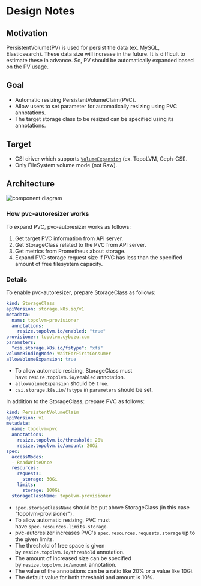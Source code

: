# Design Notes


## Motivation

PersistentVolume(PV) is used for persist the data (ex. MySQL, Elasticsearch).
These data size will increase in the future.
It is difficult to estimate these in advance.
So, PV should be automatically expanded based on the PV usage.

## Goal

- Automatic resizing PersistentVolumeClaim(PVC).
- Allow users to set parameter for automatically resizing using PVC annotations.
- The target storage class to be resized can be specified using its annotations.

## Target

- CSI driver which supports [`VolumeExpansion`](https://kubernetes.io/docs/concepts/storage/persistent-volumes/#csi-volume-expansion) (ex. TopoLVM, Ceph-CSI).
- Only FileSystem volume mode (not Raw).

## Architecture

![component diagram](http://www.plantuml.com/plantuml/svg/TP9DQyCm38Rl_XKYEwUmZrCOewMdNaQWqClOGKtKrCpvm9BRTQF_VNRgBDvXbnXBxoizYhnaGIkkDQhhQu9N__bM06yVRa-6v1tkZ6wEiZUEVBX6mJqomLPwYmt5x8MCwS_ggjIl00VDP4za0HcoLRc1spLB2aBePAaIx1f3C9ogKLoIPSr2dUnwurfQ6zIjzyKkgOLlZaZZXSopyAfc8Jel8TPV4QZShM4rnMQgnX9rYQsqVKjo9CS9TfAlMDTMJrEkjnkuNMS8bPI0t0tv2yHV2r10um-VjRfY5SP_pkl-tEKfRW7tYr4dQCFXoLab-LWqk0juMW1z3jZLm7515GvOQRdyjHWwY3UbR0LaZuiK2Fh3M4NICbd4z3sJuGiuerJ7mARcg6ymFPDYmZgD6rNypwWF8y4C7nOQn7cOJosfgrrhVW00)

### How pvc-autoresizer works

To expand PVC, pvc-autoresizer works as follows:

1. Get target PVC information from API server.
2. Get StorageClass related to the PVC from API server.
3. Get metrics from Prometheus about storage.
4. Expand PVC storage request size if PVC has less than the specified amount of free filesystem capacity. 

### Details

To enable pvc-autoresizer, prepare StorageClass as follows:

```yaml
kind: StorageClass
apiVersion: storage.k8s.io/v1
metadata:
  name: topolvm-provisioner
  annotations:
    resize.topolvm.io/enabled: "true" 
provisioner: topolvm.cybozu.com
parameters:
  "csi.storage.k8s.io/fstype": "xfs"
volumeBindingMode: WaitForFirstConsumer
allowVolumeExpansion: true
```

- To allow automatic resizing, StorageClass must have `resize.topolvm.io/enabled` annotation. 
- `allowVolumeExpansion` should be `true`.
- `csi.storage.k8s.io/fstype` in `parameters` should be set.

In addition to the StorageClass, prepare PVC as follows:

```yaml
kind: PersistentVolumeClaim
apiVersion: v1
metadata:
  name: topolvm-pvc
  annotations:
    resize.topolvm.io/threshold: 20%
    resize.topolvm.io/amount: 20Gi
spec:
  accessModes:
  - ReadWriteOnce
  resources:
    requests:
      storage: 30Gi
    limits:
      storage: 100Gi
  storageClassName: topolvm-provisioner
```

- `spec.storageClassName` should be put above StorageClass (in this case "topolvm-provisioner").
- To allow automatic resizing, PVC must have `spec.resources.limits.storage`.
- pvc-autoresizer increases PVC's `spec.resources.requests.storage` up to the given limits.
- The threshold of free space is given by `resize.topolvm.io/threshold` annotation.
- The amount of increased size can be specified by `resize.topolvm.io/amount` annotation.
- The value of the annotations can be a ratio like 20% or a value like 10Gi.
- The default value for both threshold and amount is 10%.

